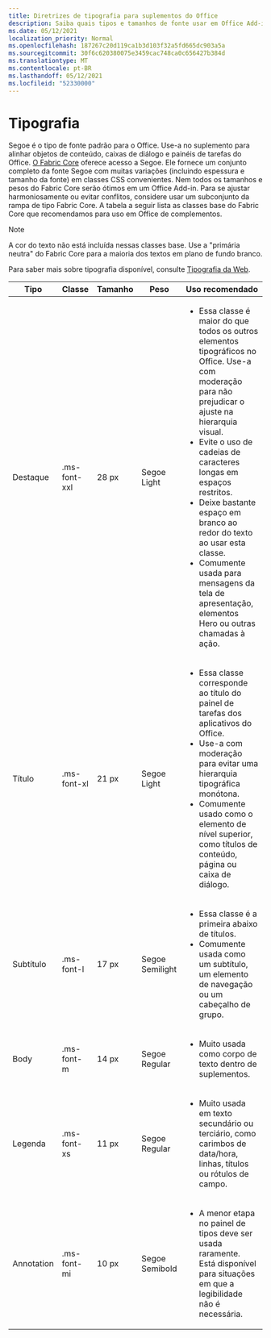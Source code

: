 ```yaml
---
title: Diretrizes de tipografia para suplementos do Office
description: Saiba quais tipos e tamanhos de fonte usar em Office Add-ins.
ms.date: 05/12/2021
localization_priority: Normal
ms.openlocfilehash: 187267c20d119ca1b3d103f32a5fd665dc903a5a
ms.sourcegitcommit: 30f6c620380075e3459cac748ca0c656427b384d
ms.translationtype: MT
ms.contentlocale: pt-BR
ms.lasthandoff: 05/12/2021
ms.locfileid: "52330000"
---
```

# <a name="typography"></a>Tipografia

Segoe é o tipo de fonte padrão para o Office. Use-a no suplemento para alinhar objetos de conteúdo, caixas de diálogo e painéis de tarefas do Office. [O Fabric Core](fabric-core.md) oferece acesso a Segoe. Ele fornece um conjunto completo da fonte Segoe com muitas variações (incluindo espessura e tamanho da fonte) em classes CSS convenientes. Nem todos os tamanhos e pesos do Fabric Core serão ótimos em um Office Add-in. Para se ajustar harmoniosamente ou evitar conflitos, considere usar um subconjunto da rampa de tipo Fabric Core. A tabela a seguir lista as classes base do Fabric Core que recomendamos para uso em Office de complementos.

> [!NOTE]
> A cor do texto não está incluída nessas classes base. Use a "primária neutra" do Fabric Core para a maioria dos textos em plano de fundo branco.
>
> Para saber mais sobre tipografia disponível, consulte [Tipografia da Web](https://developer.microsoft.com/fluentui#/styles/web/typography).

|Tipo |Classe |Tamanho |Peso |Uso recomendado |
|------ |----- |---- |------ |----------------- |
|Destaque|.ms-font-xxl |28 px | Segoe Light |<ul><li>Essa classe é maior do que todos os outros elementos tipográficos no Office. Use-a com moderação para não prejudicar o ajuste na hierarquia visual.</li><li>Evite o uso de cadeias de caracteres longas em espaços restritos.</li><li>Deixe bastante espaço em branco ao redor do texto ao usar esta classe.</li><li>Comumente usada para mensagens da tela de apresentação, elementos Hero ou outras chamadas à ação.</li></ul> |
|Título|.ms-font-xl |21 px |Segoe Light | <ul><li>Essa classe corresponde ao título do painel de tarefas dos aplicativos do Office.</li><li>Use-a com moderação para evitar uma hierarquia tipográfica monótona.</li><li>Comumente usado como o elemento de nível superior, como títulos de conteúdo, página ou caixa de diálogo.</li></ul> |
|Subtítulo|.ms-font-l |17 px |Segoe Semilight | <ul><li>Essa classe é a primeira abaixo de títulos.</li><li>Comumente usada como um subtítulo, um elemento de navegação ou um cabeçalho de grupo.</li><ul> |
|Body|.ms-font-m |14 px |Segoe Regular |<ul><li>Muito usada como corpo de texto dentro de suplementos.</li><ul>|
|Legenda|.ms-font-xs |11 px | Segoe Regular |<ul><li>Muito usada em texto secundário ou terciário, como carimbos de data/hora, linhas, títulos ou rótulos de campo.</li><ul>|
|Annotation|.ms-font-mi |10 px |Segoe Semibold |<ul><li>A menor etapa no painel de tipos deve ser usada raramente. Está disponível para situações em que a legibilidade não é necessária.</li><ul>|
